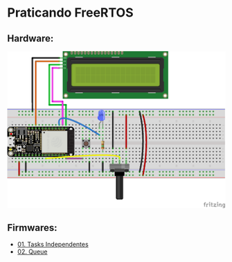 # Praticando **FreeRTOS**

## **Hardware:**

![](/hardware/Praticando_FreeRTOS.png "Hardware")

## **Firmwares:**

- [01. Tasks Independentes](01_Tasks_Independentes\src\main.cpp)
- [02. Queue](02_Queue\src\main.cpp)